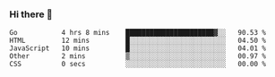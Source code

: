 ### Hi there 👋

<!--
**KLXLjun/KLXLjun** is a ✨ _special_ ✨ repository because its `README.md` (this file) appears on your GitHub profile.

Here are some ideas to get you started:

- 🔭 I’m currently working on ...
- 🌱 I’m currently learning ...
- 👯 I’m looking to collaborate on ...
- 🤔 I’m looking for help with ...
- 💬 Ask me about ...
- 📫 How to reach me: ...
- 😄 Pronouns: ...
- ⚡ Fun fact: ...
-->

<!--START_SECTION:waka-->
```text
Go           4 hrs 8 mins    ██████████████████████▓░░   90.53 % 
HTML         12 mins         █░░░░░░░░░░░░░░░░░░░░░░░░   04.50 % 
JavaScript   10 mins         █░░░░░░░░░░░░░░░░░░░░░░░░   04.01 % 
Other        2 mins          ▒░░░░░░░░░░░░░░░░░░░░░░░░   00.97 % 
CSS          0 secs          ░░░░░░░░░░░░░░░░░░░░░░░░░   00.00 % 
```
<!--END_SECTION:waka-->
